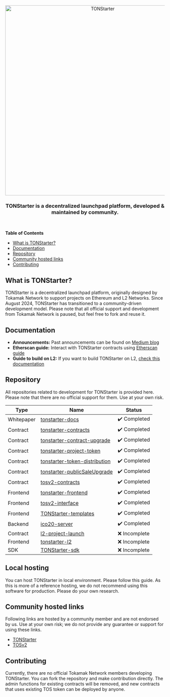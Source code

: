 <div align="center">
  <br />
  <br />
  <a href="https://tonstarter.tokamak.network"><img alt="TONStarter" src="https://tonstarter.tokamak.network/static/media/fld_bi_gray.bec69ff3.svg" width=600></a>
  <br />
  <h3>TONStarter is a decentralized launchpad platform, developed & maintained by community.</h3>
  <br />
</div>

**Table of Contents**
- [What is TONStarter?](#what-is-tonstarter)
- [Documentation](#documentation)
- [Repository](#repository)
- [Community hosted links](#community-hosted-links)
- [Contributing](#contributing)

## What is TONStarter?
TONStarter is a decentralized launchpad platform, originally designed by Tokamak Network to support projects on Ethereum and L2 Networks. Since August 2024, TONStarter has transitioned to a community-driven development model. Please note that all official support and development from Tokamak Network is paused, but feel free to fork and reuse it.

## Documentation
- **Announcements:** Past announcements can be found on [Medium blog](https://medium.com/tokamak-network/search?q=tonstarter)
- **Etherscan guide:** Interact with TONStarter contracts using [Etherscan guide](./docs/EN/readme.md)
- **Guide to build on L2:** If you want to build TONStarter on L2, [check this documentation](https://github.com/tokamak-network/l2-project-launch/tree/main/doc)

## Repository
All repositories related to development for TONStarter is provided here. Please note that there are no official support for them. Use at your own risk.  

| Type     | Name |Status                        |
|----------|------|-------------------------------|
|     Whitepaper    |   [tonstarter-docs](https://github.com/tokamak-network/tonstarter-docs)      |  :heavy_check_mark: Completed 
| Contract |  [tonstarter-contracts](https://github.com/tokamak-network/tonstarter-contracts)|  :heavy_check_mark: Completed
|     Contract    |   [tonstarter-contract-upgrade](https://github.com/tokamak-network/tonstarter-contract-upgrade)         | :heavy_check_mark: Completed
|     Contract    |   [tonstarter-project-token](https://github.com/tokamak-network/tonstarter-project-token)         |  :heavy_check_mark: Completed
|     Contract    |   [tonstarter-token-distribution](https://github.com/tokamak-network/tonstarter-token-distribution)         | :heavy_check_mark: Completed
|     Contract    |   [tonstarter-publicSaleUpgrade](https://github.com/tokamak-network/tonstarter-publicSaleUpgrade)   |   :heavy_check_mark: Completed
|     Contract    |   [tosv2-contracts](https://github.com/tokamak-network/tosv2-contracts)        |   :heavy_check_mark: Completed
|     Frontend    |   [tonstarter-frontend](https://github.com/tokamak-network/tonstarter-frontend)        |  :heavy_check_mark: Completed
|     Frontend    |   [tosv2-interface](https://github.com/tokamak-network/tosv2-interface)         |    :heavy_check_mark: Completed
|     Frontend    |   [TONStarter-templates](https://github.com/tokamak-network/TONStarter-templates)         |  :heavy_check_mark: Completed
|     Backend    |   [ico20-server](https://github.com/tokamak-network/ico20-server)      | :heavy_check_mark: Completed
|     Contract    |   [l2-project-launch](https://github.com/tokamak-network/l2-project-launch)      |  :x: Incomplete
|     Frontend    |   [tonstarter-l2](https://github.com/tokamak-network/tonstarter-l2)         |  :x: Incomplete
|     SDK    |   [TONStarter-sdk](https://github.com/tokamak-network/TONStarter-sdk)          |  :x: Incomplete
## Local hosting
You can host TONStarter in local environment. Please follow this guide. As this is more of a reference hosting, we do not recommend using this software for production. Please do your own research. 

## Community hosted links
Following links are hosted by a community member and are not endorsed by us. Use at your own risk; we do not provide any guarantee or support for using these links.  
- [TONStarter]()
- [TOSv2]()

## Contributing
Currently, there are no official Tokamak Network members developing TONStarter. You can fork the repository and make contribution directly. The admin functions for existing contracts will be removed, and new contracts that uses existing TOS token can be deployed by anyone. 
